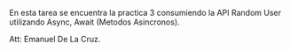 En esta tarea se encuentra la practica 3 consumiendo la API Random User utilizando Async, Await (Metodos Asincronos).

Att: Emanuel De La Cruz.
